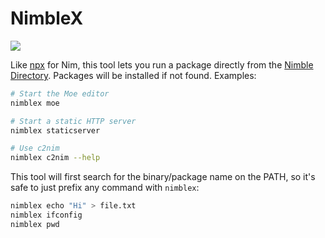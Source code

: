 # NimbleX

![](https://img.shields.io/badge/status-beta-orange)

Like [npx](https://www.npmjs.com/package/npx) for Nim, this tool lets you run a package directly from the [Nimble Directory](https://nimble.directory). Packages will be installed if not found. Examples:

```bash
# Start the Moe editor
nimblex moe
```

```bash
# Start a static HTTP server
nimblex staticserver
```

```bash
# Use c2nim
nimblex c2nim --help
```

This tool will first search for the binary/package name on the PATH, so it's safe to just prefix any command with `nimblex`:

```bash
nimblex echo "Hi" > file.txt
nimblex ifconfig
nimblex pwd
```